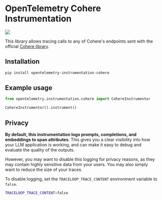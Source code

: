 # OpenTelemetry Cohere Instrumentation

<a href="https://pypi.org/project/opentelemetry-instrumentation-cohere/">
    <img src="https://badge.fury.io/py/opentelemetry-instrumentation-cohere.svg">
</a>

This library allows tracing calls to any of Cohere's endpoints sent with the official [Cohere library](https://github.com/cohere-ai/cohere-python).

## Installation

```bash
pip install opentelemetry-instrumentation-cohere
```

## Example usage

```python
from opentelemetry.instrumentation.cohere import CohereInstrumentor

CohereInstrumentor().instrument()
```

## Privacy

**By default, this instrumentation logs prompts, completions, and embeddings to span attributes**. This gives you a clear visibility into how your LLM application is working, and can make it easy to debug and evaluate the quality of the outputs.

However, you may want to disable this logging for privacy reasons, as they may contain highly sensitive data from your users. You may also simply want to reduce the size of your traces.

To disable logging, set the `TRACELOOP_TRACE_CONTENT` environment variable to `false`.

```bash
TRACELOOP_TRACE_CONTENT=false
```
